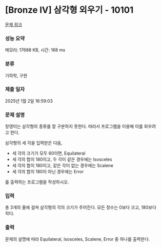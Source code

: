 # [Bronze IV] 삼각형 외우기 - 10101 

[문제 링크](https://www.acmicpc.net/problem/10101) 

### 성능 요약

메모리: 17688 KB, 시간: 168 ms

### 분류

기하학, 구현

### 제출 일자

2025년 1월 2일 16:59:03

### 문제 설명

<p style="user-select: auto !important;">창영이는 삼각형의 종류를 잘 구분하지 못한다. 따라서 프로그램을 이용해 이를 외우려고 한다.</p>

<p style="user-select: auto !important;">삼각형의 세 각을 입력받은 다음, </p>

<ul style="user-select: auto !important;">
	<li style="user-select: auto !important;">세 각의 크기가 모두 60이면, Equilateral</li>
	<li style="user-select: auto !important;">세 각의 합이 180이고, 두 각이 같은 경우에는 Isosceles</li>
	<li style="user-select: auto !important;">세 각의 합이 180이고, 같은 각이 없는 경우에는 Scalene</li>
	<li style="user-select: auto !important;">세 각의 합이 180이 아닌 경우에는 Error</li>
</ul>

<p style="user-select: auto !important;">를 출력하는 프로그램을 작성하시오.</p>

### 입력 

 <p style="user-select: auto !important;">총 3개의 줄에 걸쳐 삼각형의 각의 크기가 주어진다. 모든 정수는 0보다 크고, 180보다 작다.</p>

### 출력 

 <p style="user-select: auto !important;">문제의 설명에 따라 Equilateral, Isosceles, Scalene, Error 중 하나를 출력한다.</p>

